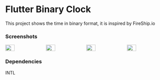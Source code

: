 # Flutter Binary Clock

This project shows the time in binary format, it is inspired by FireShip.io

### Screenshots

<div style="display: flex; justify-content: space-between;">
  <img src="https://user-images.githubusercontent.com/14827078/210117077-27319c88-3a3a-4d0b-b2d6-db481728ea41.jpeg" width="24%">
  <img src="https://user-images.githubusercontent.com/14827078/210117082-713a0bad-6ec0-4c59-837d-167b34291fbc.jpeg" width="24%">
  <img src="https://user-images.githubusercontent.com/14827078/210117085-8916fcca-96d4-4214-a0a0-648975a44114.jpeg" width="24%">
  <img src="https://user-images.githubusercontent.com/14827078/210117088-21dbfb1c-e748-4cb7-b77c-e45a82b73440.jpeg" width="24%">
</div>

### Dependencies

INTL
